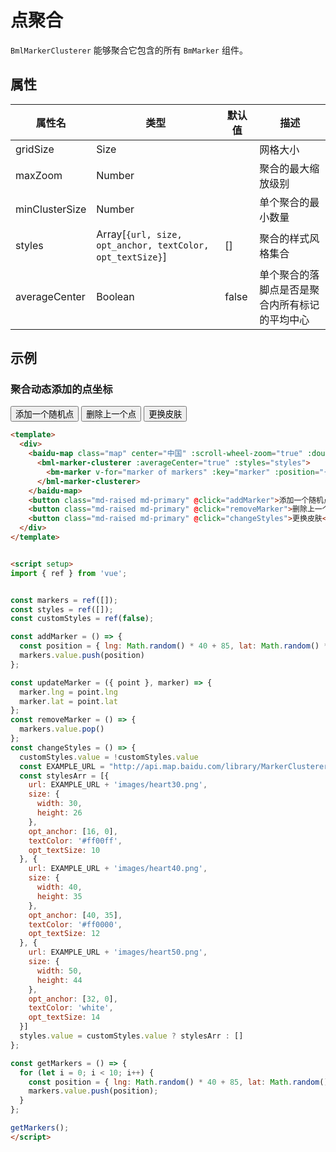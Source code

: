 # 点聚合

`BmlMarkerClusterer` 能够聚合它包含的所有 `BmMarker` 组件。

## 属性

|属性名|类型 |默认值|描述|
|------|-----|------|----|
|gridSize|Size||网格大小|
|maxZoom|Number||聚合的最大缩放级别|
|minClusterSize|Number||单个聚合的最小数量|
|styles|Array[`{url, size, opt_anchor, textColor, opt_textSize}`]|[]|聚合的样式风格集合|
|averageCenter|Boolean|false|单个聚合的落脚点是否是聚合内所有标记的平均中心|

## 示例

### 聚合动态添加的点坐标

<div>
  <baidu-map class="map" center="中国" :scroll-wheel-zoom="true" :double-click-zoom="true">
    <component v-if="bmlMarker" :is="bmlMarker" :averageCenter="true" :styles="styles">
      <bm-marker v-for="marker of markers" :key="marker" :position="{lng: marker.lng, lat: marker.lat}" @dragend="updateMarker($event, marker)" :dragging="true"></bm-marker>
    </component>
  </baidu-map>
  <button class="md-raised md-primary" @click="addMarker">添加一个随机点</button>
  <button class="md-raised md-primary" @click="removeMarker">删除上一个点</button>
  <button class="md-raised md-primary" @click="changeStyles">更换皮肤</button>
</div>

<script setup>
import { ref, onMounted } from 'vue';

const markers = ref([]);
const styles = ref([]);
const customStyles = ref(false);
const bmlMarker = ref(null);

onMounted(()=>{
  import('vue-baidu-map-3x/extra/MarkerClusterer.vue').then(module=>{
    bmlMarker.value = module.default;
  });
});

const addMarker = () => {
  const position = { lng: Math.random() * 40 + 85, lat: Math.random() * 30 + 21 }
  markers.value.push(position)
};

const updateMarker = ({ point }, marker) => {
  marker.lng = point.lng
  marker.lat = point.lat
};
const removeMarker = () => {
  markers.value.pop()
};
const changeStyles = () => {
  customStyles.value = !customStyles.value
  const EXAMPLE_URL = "http://api.map.baidu.com/library/MarkerClusterer/1.2/examples/"
  const stylesArr = [{
    url: EXAMPLE_URL + 'images/heart30.png',
    size: {
      width: 30,
      height: 26
    },
    opt_anchor: [16, 0],
    textColor: '#ff00ff',
    opt_textSize: 10
  }, {
    url: EXAMPLE_URL + 'images/heart40.png',
    size: {
      width: 40,
      height: 35
    },
    opt_anchor: [40, 35],
    textColor: '#ff0000',
    opt_textSize: 12
  }, {
    url: EXAMPLE_URL + 'images/heart50.png',
    size: {
      width: 50,
      height: 44
    },
    opt_anchor: [32, 0],
    textColor: 'white',
    opt_textSize: 14
  }]
  styles.value = customStyles.value ? stylesArr : []
};

const getMarkers = () => {
  for (let i = 0; i < 10; i++) {
    const position = { lng: Math.random() * 40 + 85, lat: Math.random() * 30 + 21 }
    markers.value.push(position);
  }
};

getMarkers();
</script>

```html
<template>
  <div>
    <baidu-map class="map" center="中国" :scroll-wheel-zoom="true" :double-click-zoom="true">
      <bml-marker-clusterer :averageCenter="true" :styles="styles">
        <bm-marker v-for="marker of markers" :key="marker" :position="{lng: marker.lng, lat: marker.lat}" @dragend="updateMarker($event, marker)" :dragging="true"></bm-marker>
      </bml-marker-clusterer>
    </baidu-map>
    <button class="md-raised md-primary" @click="addMarker">添加一个随机点</button>
    <button class="md-raised md-primary" @click="removeMarker">删除上一个点</button>
    <button class="md-raised md-primary" @click="changeStyles">更换皮肤</button>
  </div>
</template>


<script setup>
import { ref } from 'vue';


const markers = ref([]);
const styles = ref([]);
const customStyles = ref(false);

const addMarker = () => {
  const position = { lng: Math.random() * 40 + 85, lat: Math.random() * 30 + 21 }
  markers.value.push(position)
};

const updateMarker = ({ point }, marker) => {
  marker.lng = point.lng
  marker.lat = point.lat
};
const removeMarker = () => {
  markers.value.pop()
};
const changeStyles = () => {
  customStyles.value = !customStyles.value
  const EXAMPLE_URL = "http://api.map.baidu.com/library/MarkerClusterer/1.2/examples/"
  const stylesArr = [{
    url: EXAMPLE_URL + 'images/heart30.png',
    size: {
      width: 30,
      height: 26
    },
    opt_anchor: [16, 0],
    textColor: '#ff00ff',
    opt_textSize: 10
  }, {
    url: EXAMPLE_URL + 'images/heart40.png',
    size: {
      width: 40,
      height: 35
    },
    opt_anchor: [40, 35],
    textColor: '#ff0000',
    opt_textSize: 12
  }, {
    url: EXAMPLE_URL + 'images/heart50.png',
    size: {
      width: 50,
      height: 44
    },
    opt_anchor: [32, 0],
    textColor: 'white',
    opt_textSize: 14
  }]
  styles.value = customStyles.value ? stylesArr : []
};

const getMarkers = () => {
  for (let i = 0; i < 10; i++) {
    const position = { lng: Math.random() * 40 + 85, lat: Math.random() * 30 + 21 }
    markers.value.push(position);
  }
};

getMarkers();
</script>
```
